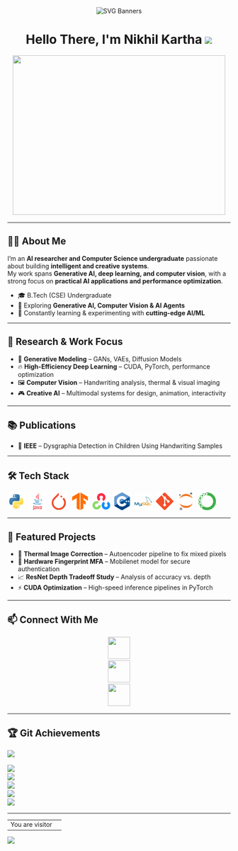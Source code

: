 <div align="center">

![SVG Banners](https://svg-banners.vercel.app/api?type=glitch&text1=RoboGhost&&height=100)

</div>

<h1 align="center">
  Hello There, I'm Nikhil Kartha
  <img src="https://media.giphy.com/media/hvRJCLFzcasrR4ia7z/giphy.gif" width="30px"/>
</h1>

<div align="center">
  <img src="https://media.giphy.com/media/dWesBcTLavkZuG35MI/giphy.gif" width="480" height="360"/>
</div>

---

## 👨‍💻 About Me  
I’m an **AI researcher and Computer Science undergraduate** passionate about building **intelligent and creative systems**.  
My work spans **Generative AI, deep learning, and computer vision**, with a strong focus on **practical AI applications and performance optimization**.  

- 🎓 B.Tech (CSE) Undergraduate  
- 🔭 Exploring **Generative AI, Computer Vision & AI Agents**  
- 🌱 Constantly learning & experimenting with **cutting-edge AI/ML**  

---

## 🔬 Research & Work Focus  

- 🧠 **Generative Modeling** – GANs, VAEs, Diffusion Models  
- 🔥 **High-Efficiency Deep Learning** – CUDA, PyTorch, performance optimization  
- 🖼️ **Computer Vision** – Handwriting analysis, thermal & visual imaging  
- 🎮 **Creative AI** – Multimodal systems for design, animation, interactivity  

---

## 📚 Publications

- 📄 **IEEE** – Dysgraphia Detection in Children Using Handwriting Samples

---

## 🛠️ Tech Stack  

<div>
  <img src="https://github.com/devicons/devicon/blob/master/icons/python/python-original.svg" title="Python" width="40" height="40"/>&nbsp;
  <img src="https://github.com/devicons/devicon/blob/master/icons/java/java-original-wordmark.svg" title="Java" width="40" height="40"/>&nbsp;
  <img src="https://github.com/devicons/devicon/blob/master/icons/pytorch/pytorch-original.svg" title="PyTorch" width="40" height="40"/>&nbsp;
  <img src="https://github.com/devicons/devicon/blob/master/icons/tensorflow/tensorflow-original.svg" title="TensorFlow" width="40" height="40"/>&nbsp;
  <img src="https://github.com/devicons/devicon/blob/master/icons/opencv/opencv-original.svg" title="OpenCV" width="40" height="40"/>&nbsp;
  <img src="https://github.com/devicons/devicon/blob/master/icons/cplusplus/cplusplus-original.svg" title="C++" width="40" height="40"/>&nbsp;
  <img src="https://github.com/devicons/devicon/blob/master/icons/mysql/mysql-original-wordmark.svg" title="MySQL" width="40" height="40"/>&nbsp;
  <img src="https://github.com/devicons/devicon/blob/master/icons/git/git-original.svg" title="Git" width="40" height="40"/>&nbsp;
  <img src="https://github.com/devicons/devicon/blob/master/icons/jupyter/jupyter-original.svg" title="Jupyter" width="40" height="40"/>&nbsp;
  <img src="https://github.com/devicons/devicon/blob/master/icons/anaconda/anaconda-original.svg" title="Anaconda" width="40" height="40"/>&nbsp;
</div>

---

## 📌 Featured Projects  

- 🧊 **Thermal Image Correction** – Autoencoder pipeline to fix mixed pixels  
- 🔐 **Hardware Fingerprint MFA** – Mobilenet model for secure authentication  
- 📈 **ResNet Depth Tradeoff Study** – Analysis of accuracy vs. depth  
- ⚡ **CUDA Optimization** – High-speed inference pipelines in PyTorch  

---

## 📫 Connect With Me  

<div align="center">

[<img height="50" width="50" src="https://api.iconify.design/logos:google-gmail.svg" />](mailto:nikhil.krtha@gmail.com)  
[<img height="50" width="50" src="https://user-images.githubusercontent.com/52845731/209470715-eaf3665c-c0c2-4ef2-b0de-3d22b3a24242.png"/>](https://www.linkedin.com/in/nikhil-kartha-58799a26a/)  
[<img height="50" width="50" src="https://user-images.githubusercontent.com/52845731/209470659-9919fd0b-25f5-40ee-8a8e-5371fba33e7e.png"/>](https://www.instagram.com/_nikxy__?igsh=emlqN2lqY3EyYWlw)  

</div>

---

## 🏆 Git Achievements  

![](https://github-profile-trophy.vercel.app/?username=NikhilKartha5&no-bg=true&no-frame=true&theme=juicyfresh)  

![](https://github-profile-summary-cards.vercel.app/api/cards/profile-details?username=NikhilKartha5&theme=github_dark)  
![](https://github-profile-summary-cards.vercel.app/api/cards/repos-per-language?username=NikhilKartha5&theme=github_dark)  
![](https://github-profile-summary-cards.vercel.app/api/cards/productive-time?username=NikhilKartha5&theme=github_dark)  
![](https://github-profile-summary-cards.vercel.app/api/cards/most-commit-language?username=NikhilKartha5&theme=github_dark)  
![](https://github-profile-summary-cards.vercel.app/api/cards/stats?username=NikhilKartha5&theme=github_dark)  

---

<table>
  <tr>
    <td>You are visitor</td>
    <td><img src="https://profile-counter.glitch.me/NikhilKartha5/count.svg" alt=""/></td>
  </tr>
</table>

![](https://img.shields.io/github/followers/NikhilKartha5?label=Github%20followers&style=for-the-badge)  



